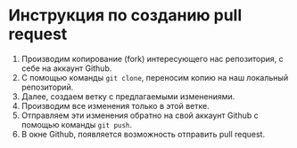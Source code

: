 # Инструкция по созданию pull request
1. Производим копирование (fork) интересующего нас репозитория, с себе на аккаунт Github.
2. С помощью команды `git clone`, переносим копию на наш локальный репозиторий.
3. Далее, создаем ветку с предлагаемыми изменениями.
4. Производим все изменения только в этой ветке.
5. Отправляем эти изменения обратно на свой аккаунт Github с помощью команды `git push`.
6. В окне Github, появляется возможность отправить pull request.